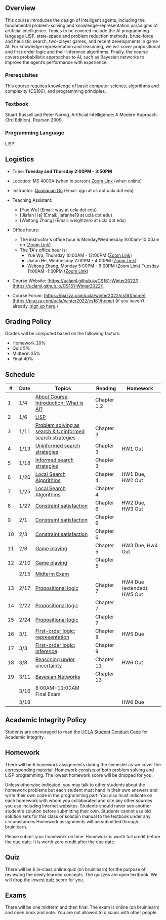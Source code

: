 
## Overview
This course introduces the design of intelligent agents, including the fundamental problem-solving and knowledge-representation paradigms of artificial intelligence. Topics to be covered include the AI programming language LISP, state-space and problem reduction methods, brute-force and heuristic search, two-player games, and recent developments in game AI. For knowledge representation and reasoning, we will cover propositional and first-order logic and their inference algorithms. Finally, the course covers probabilistic approaches to AI, such as Bayesian networks to improve the agent’s performance with experience.

### Prerequisites
This course requires knowledge of basic computer science, algorithms and complexity (CS180), and programming principles.
### Textbook

Stuart Russell and Peter Norvig. Artificial Intelligence: A Modern Approach. (3rd Edition), Pearson 2009.

### Programming Language
LISP

## Logistics
<!--University of California, Los Angeles  -->
- Time: **Tuesday and Thursday 2:00PM - 3:50PM**
- Location: MS 4000A (when in person) [Zoom Link](https://ucla.zoom.us/j/94911413056) (when online)  
- Instructor: [Quanquan Gu](http://web.cs.ucla.edu/~qgu/) (Email: qgu at cs dot ucla dot edu)   
- Teaching Assistant: 
    - [Yue Wu] (Email: wuy at ucla dot edu)
    - [Jiafan He] (Email: jiafanhe19 at ucla dot edu)
    - [Weitong Zhang] (Email: weightzero at ucla dot edu)
    
- Office hours: 
    - The instructor's office hour is Monday/Wednesday 9:00am-10:00am on ([Zoom Link](https://ucla.zoom.us/j/98281567711)). 
    - The TA's office hour is: 
        - Yue Wu, Thursday 10:00AM - 12:00PM ([Zoom Link](https://ucla.zoom.us/j/98760163747)) 
        - Jiafan He, Wednesday 2:00PM - 4:00PM ([Zoom Link](https://ucla.zoom.us/j/93746859322))
        - Weitong Zhang, Monday 5:00PM - 6:00PM ([Zoom Link](https://ucla.zoom.us/j/91965104584)) Tuesday 11:00AM -1:00PM ([Zoom Link](https://ucla.zoom.us/j/94476756057))
- Course Website: [https://uclaml.github.io/CS161-Winter2022/](https://uclaml.github.io/CS161-Winter2022/)
- Course Forum: [https://piazza.com/ucla/winter2022/cs161/home](https://piazza.com/ucla/winter2022/cs161/home)
(If you haven’t already, [sign up here](piazza.com/ucla/winter2022/cs161).)






## Grading Policy
 
Grades will be computed based on the following factors:

- Homework 20%
- Quiz 5%
- Midterm 35%
- Final 40%

## Schedule

| #  | Date  | Topics  |  Reading | Homework  |
|---|---|---|---|---|
| 1  | 1/4  |  [About Course](https://www.dropbox.com/s/dljrz37wz8lqhrl/Lecture0.pdf?dl=0), [Introduction: What is AI?](https://www.dropbox.com/s/71rgvyrfp9dgb7a/Lecture1.pdf?dl=0) |  Chapter 1,2 |   |
| 2 | 1/6 | [LISP](https://www.dropbox.com/s/abit3emfhgyceww/Lecture2.pdf?dl=0) | | |
| 3 | 1/11 | [Problem solving as search & Uninformed search strategies](https://www.dropbox.com/s/aocaomv9c52hex7/Lecture3.pdf?dl=0) | Chapter 3 | |
| 4 | 1/13 | [Uninformed search strategies](https://www.dropbox.com/s/lwwxo28aee5bshv/Lecture3.pdf?dl=0) | Chapter 3 | HW1 Out |
| 5 | 1/18 | [Informed search strategies](https://www.dropbox.com/s/uzq91zitqyvgjwz/Lecture4.pdf?dl=0)| Chapter 3 |  |
| 6 | 1/20 | [Local Search Algorithms](https://www.dropbox.com/s/irybdjzo0tg29ac/lecture5.pdf?dl=0) | Chapter 4 | HW1 Due, HW2 Out|
| 7 | 1/25 | [Local Search Algorithms](https://www.dropbox.com/s/irybdjzo0tg29ac/lecture5.pdf?dl=0) | Chapter 4 | |
| 8 | 1/27 | [Constraint satisfaction](https://www.dropbox.com/s/kl3ynj8fnqe0v19/lecture6.pdf?dl=0) | Chapter 6 | HW2 Due, HW3 Out|
| 9 | 2/1 | [Constraint satisfaction](https://www.dropbox.com/s/kl3ynj8fnqe0v19/lecture6.pdf?dl=0) | Chapter 6 | |
| 10 | 2/3 | [Constraint satisfaction](https://www.dropbox.com/s/kl3ynj8fnqe0v19/lecture6.pdf?dl=0) | Chapter 6 |  |
| 11 | 2/8 | [Game playing](https://www.dropbox.com/s/iwm7wz5gf47s5hx/Lecture7.pdf?dl=0) | Chapter 5 | HW3 Due, Hw4 Out |
| 12 | 2/10 | [Game playing](https://www.dropbox.com/s/iwm7wz5gf47s5hx/Lecture7.pdf?dl=0) | Chapter 5 | |
|  | 2/15 | [Midterm Exam](https://www.dropbox.com/s/lhk376z72t6acfy/CS161%20Study%20Guide.docx?dl=0) | | |
| 13 | 2/17 | [Propositional logic](https://www.dropbox.com/s/yy88ndocrit0cgg/Lecture8.pdf?dl=0) | Chapter 7 | HW4 Due (extended), HW5 Out |
| 14 | 2/22 | [Propositional logic](https://www.dropbox.com/s/yy88ndocrit0cgg/Lecture8.pdf?dl=0) | Chapter 7 |  |
| 15 | 2/24 | [Propositional logic](https://www.dropbox.com/s/yy88ndocrit0cgg/Lecture8.pdf?dl=0) | Chapter 7 |  |
| 16 | 3/1 | [First-order logic: representation](https://www.dropbox.com/s/7g5o5vfof4jd1e4/Lecture9.pdf?dl=0) | Chapter 8 | HW5 Due|
| 17 | 3/3 | [First-order logic: inference](https://www.dropbox.com/s/ihnmk8u1mvjqr4o/Lecture10.pdf?dl=0) | Chapter 9 |  |
| 18 | 3/8 | [Reasoning under uncertainty](https://www.dropbox.com/s/cg7fuk1jhrnu2xs/Lecture11.pdf?dl=0) | Chapter 11 | HW6 Out  |
| 19 | 3/11 | [Bayesian Networks](https://www.dropbox.com/s/g1wc0vmyyt0o9zc/Lecture12.pdf?dl=0) | Chapter 13 | |
|  | 3/16 | 8:00AM-11:00AM Final Exam | |  |
|  | 3/18 | | |  HW6 Due |

## Academic Integrity Policy
Students are encouraged to read the [UCLA Student Conduct Code](https://www.deanofstudents.ucla.edu/Individual-Student-Code) for Academic Integrity. 

## Homework
There will be 6 homework assignments during the semester as we cover the corresponding material. Homework consists of both problem solving and LISP programming. The lowest homework score will be dropped for you.

Unless otherwise indicated, you may talk to other students about the homework problems but each student must hand in their own answers and write their own code in the programming part. You also must indicate on each homework with whom you collaborated and cite any other sources you use including Internet websites. Students should never see another student's solution before submitting their own. Students cannot use old solution sets for this class or solution manual to the textbook under any circumstances.Homework assignments will be submitted through bruinlearn. 

Please submit your homework on time. Homework is worth full credit before the due date. It is worth zero credit after the due date.

## Quiz

There will be 6 in-class online quiz (on bruinlearn) for the purpose of reviewing the newly learned concepts. The quizzes are open textbook. We will drop the lowest quiz score for you.

## Exams

There will be one midterm and then final. The exam is online (on bruinlearn) and open book and note. You are not allowed to discuss with other people.
